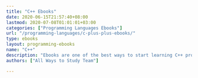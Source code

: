 ```yaml
---
title: "C++ Ebooks"
date: 2020-06-15T21:57:40+08:00
lastmod: 2020-07-08T01:01:01+03:00
categories: ["Programming Languages Ebooks"]
url: "/programming-languages/c-plus-plus-ebooks/"
type: ebooks
layout: programming-ebooks
name: "C++"
description: "Ebooks are one of the best ways to start learning C++ programming, being eco-friendly, widely available, rich in content, mobile and in cases free played an important role to be in our top suggestions."
authors: ["All Ways to Study Team"]

---
```


